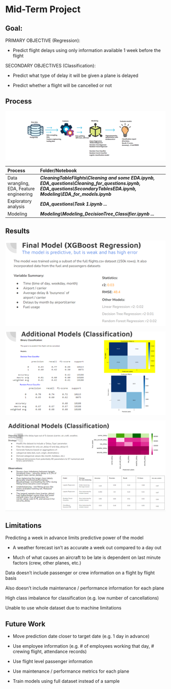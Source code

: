 # Mid-Term Project


## Goal:

PRIMARY OBJECTIVE (Regression):

- Predict flight delays using only information available 1 week before the flight

SECONDARY OBJECTIVES (Classification):

- Predict what type of delay it will be given a plane is delayed

- Predict whether a flight will be cancelled or not


## Process

![Process](Images/process.png)

|Process |   Folder/Notebook |
|:-|:-|
|Data wrangling, EDA, Feature engineering |***CleaningTableFlights\Cleaning and some EDA.ipynb, EDA_questions\Cleaning_for_questions.ipynb, EDA_questions\SecondaryTablesEDA.ipynb, Modeling\EDA_for_models.ipynb***|
|Exploratory analysis|***EDA_questions\Task 1.ipynb ...***|
|Modeling |***Modeling\Modeling_DecisionTree_Classifier.ipynb ...***|


## Results

![FM](Images/FM.png)

![BCM](Images/BCM.PNG)

![MCM](Images/MCM.PNG)

## Limitations

Predicting a week in advance limits predictive power of the model 
- A weather forecast isn’t as accurate a week out compared to a day out

- Much of what causes an aircraft to be late is dependent on last minute factors (crew, other planes, etc.)

Data doesn’t include passenger or crew information on a flight by flight basis

Also doesn’t include maintenance / performance information for each plane

High class imbalance for classification (e.g. low number of cancellations)

Unable to use whole dataset due to machine limitations


## Future Work

- Move prediction date closer to target date (e.g. 1 day in advance)

- Use employee information (e.g. # of employees working that day, # crewing flight, attendance records)

- Use flight level passenger information

- Use maintenance / performance metrics for each plane

- Train models using full dataset instead of a sample

